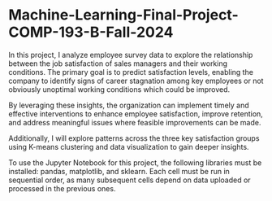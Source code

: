 # Machine-Learning-Final-Project-COMP-193-B-Fall-2024
In this project, I analyze employee survey data to explore the relationship between the job satisfaction of sales managers and their working conditions. The primary goal is to predict satisfaction levels, enabling the company to identify signs of career stagnation among key employees or not obviously unoptimal working conditions which could be improved.

By leveraging these insights, the organization can implement timely and effective interventions to enhance employee satisfaction, improve retention, and address meaningful issues where feasible improvements can be made. 

Additionally, I will explore patterns across the three key satisfaction groups using K-means clustering and data visualization to gain deeper insights.

To use the Jupyter Notebook for this project, the following libraries must be installed: pandas, matplotlib, and sklearn. Each cell must be run in sequential order, as many subsequent cells depend on data uploaded or processed in the previous ones.
